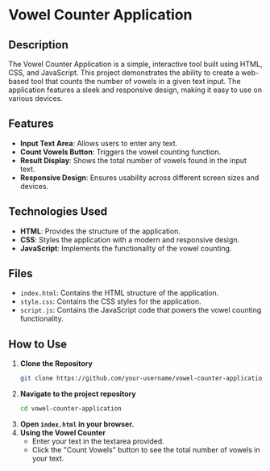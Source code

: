 # Vowel Counter Application

## Description

The Vowel Counter Application is a simple, interactive tool built using HTML, CSS, and JavaScript. This project demonstrates the ability to create a web-based tool that counts the number of vowels in a given text input. The application features a sleek and responsive design, making it easy to use on various devices.

## Features

- **Input Text Area**: Allows users to enter any text.
- **Count Vowels Button**: Triggers the vowel counting function.
- **Result Display**: Shows the total number of vowels found in the input text.
- **Responsive Design**: Ensures usability across different screen sizes and devices.

## Technologies Used

- **HTML**: Provides the structure of the application.
- **CSS**: Styles the application with a modern and responsive design.
- **JavaScript**: Implements the functionality of the vowel counting.

## Files

- `index.html`: Contains the HTML structure of the application.
- `style.css`: Contains the CSS styles for the application.
- `script.js`: Contains the JavaScript code that powers the vowel counting functionality.

## How to Use

1. **Clone the Repository**
   ```bash
   git clone https://github.com/your-username/vowel-counter-application.git
2. **Navigate to the project repository**
   ```bash
   cd vowel-counter-application
3. **Open `index.html` in your browser.**
4.  **Using the Vowel Counter**
    - Enter your text in the textarea provided.
    - Click the "Count Vowels" button to see the total number of vowels in your text.
